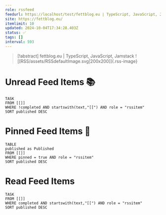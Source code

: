 ```yaml
---
role: rssfeed
feedurl: https://localhost/test/fettblog․eu ∣ TypeScript, JavaScript, Jamstack/feed.xml
site: https://fettblog.eu/
itemlimit: 10
updated: 2024-10-04T17:34:28.403Z
status: ✅
tags: []
interval: 593
---
```

> [!abstract] fettblog.eu | TypeScript, JavaScript, Jamstack
> ![[RSS/assets/RSSdefaultImage.svg|200x200]]{.rss-image}
> 

# Unread Feed Items 📚
~~~dataview
TASK
FROM [[]]
WHERE !completed AND startswith(text,"[[") AND role = "rssitem"
SORT published DESC
~~~

# Pinned Feed Items 📍
~~~dataview
TABLE
published as Published
FROM [[]]
WHERE pinned = true AND role = "rssitem"
SORT published DESC
~~~

# Read Feed Items
~~~dataview
TASK
FROM [[]]
WHERE completed AND startswith(text,"[[") AND role = "rssitem"
SORT published DESC
~~~